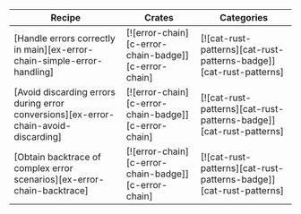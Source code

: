 | Recipe | Crates | Categories |
|--------|--------|------------|
| [Handle errors correctly in main][ex-error-chain-simple-error-handling] | [![error-chain][c-error-chain-badge]][c-error-chain] | [![cat-rust-patterns][cat-rust-patterns-badge]][cat-rust-patterns] |
| [Avoid discarding errors during error conversions][ex-error-chain-avoid-discarding] | [![error-chain][c-error-chain-badge]][c-error-chain] | [![cat-rust-patterns][cat-rust-patterns-badge]][cat-rust-patterns] |
| [Obtain backtrace of complex error scenarios][ex-error-chain-backtrace] | [![error-chain][c-error-chain-badge]][c-error-chain] | [![cat-rust-patterns][cat-rust-patterns-badge]][cat-rust-patterns] |
